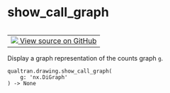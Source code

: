 # show_call_graph


<table class="tfo-notebook-buttons tfo-api nocontent" align="left">
<td>
  <a target="_blank" href="https://github.com/quantumlib/Qualtran/blob/main/qualtran/drawing/_show_funcs.py#L68-L70">
    <img src="https://www.tensorflow.org/images/GitHub-Mark-32px.png" />
    View source on GitHub
  </a>
</td>
</table>



Display a graph representation of the counts graph `g`.


<pre class="devsite-click-to-copy prettyprint lang-py tfo-signature-link">
<code>qualtran.drawing.show_call_graph(
    g: 'nx.DiGraph'
) -> None
</code></pre>



<!-- Placeholder for "Used in" -->
